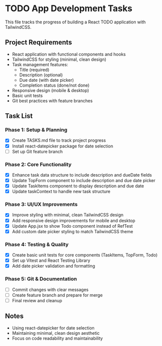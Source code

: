 # TODO App Development Tasks

This file tracks the progress of building a React TODO application with TailwindCSS.

## Project Requirements
- React application with functional components and hooks
- TailwindCSS for styling (minimal, clean design)
- Task management features:
  - Title (required)
  - Description (optional)
  - Due date (with date picker)
  - Completion status (done/not done)
- Responsive design (mobile & desktop)
- Basic unit tests
- Git best practices with feature branches

## Task List

### Phase 1: Setup & Planning
- [x] Create TASKS.md file to track project progress
- [x] Install react-datepicker package for date selection
- [ ] Set up Git feature branch

### Phase 2: Core Functionality
- [x] Enhance task data structure to include description and dueDate fields
- [x] Update TopForm component to include description and due date picker
- [x] Update TaskItems component to display description and due date
- [x] Update taskContext to handle new task structure

### Phase 3: UI/UX Improvements
- [x] Improve styling with minimal, clean TailwindCSS design
- [x] Add responsive design improvements for mobile and desktop
- [x] Update App.jsx to show Todo component instead of RefTest
- [x] Add custom date picker styling to match TailwindCSS theme

### Phase 4: Testing & Quality
- [x] Create basic unit tests for core components (TaskItems, TopForm, Todo)
- [x] Set up Vitest and React Testing Library
- [x] Add date picker validation and formatting

### Phase 5: Git & Documentation
- [ ] Commit changes with clear messages
- [ ] Create feature branch and prepare for merge
- [ ] Final review and cleanup

## Notes
- Using react-datepicker for date selection
- Maintaining minimal, clean design aesthetic
- Focus on code readability and maintainability

